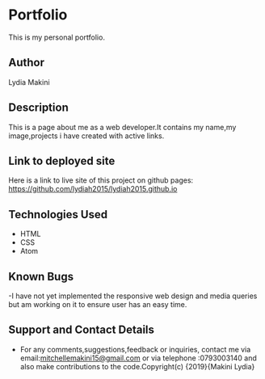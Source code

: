 # Portfolio
This is my personal portfolio.

## Author
Lydia Makini

## Description
This is a page about me as a web developer.It contains my name,my image,projects i have created with active links.

## Link to deployed site
Here is a link to live site of this project on github pages:
https://github.com/lydiah2015/lydiah2015.github.io
## Technologies Used
- HTML
- CSS
- Atom

## Known Bugs
-I have not yet implemented the responsive web design and media queries but am working on it to ensure user has an easy time.

## Support and Contact Details
- For any comments,suggestions,feedback or inquiries, contact me via email:mitchellemakini15@gmail.com or via telephone :0793003140 and also make contributions to the code.Copyright(c) {2019}{Makini Lydia}
